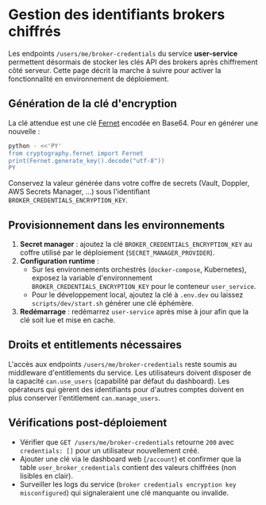 # Gestion des identifiants brokers chiffrés

Les endpoints `/users/me/broker-credentials` du service **user-service** permettent désormais de stocker les clés API des brokers après chiffrement côté serveur. Cette page décrit la marche à suivre pour activer la fonctionnalité en environnement de déploiement.

## Génération de la clé d'encryption

La clé attendue est une clé [Fernet](https://cryptography.io/en/latest/fernet/) encodée en Base64. Pour en générer une nouvelle :

```bash
python - <<'PY'
from cryptography.fernet import Fernet
print(Fernet.generate_key().decode("utf-8"))
PY
```

Conservez la valeur générée dans votre coffre de secrets (Vault, Doppler, AWS Secrets Manager, …) sous l'identifiant `BROKER_CREDENTIALS_ENCRYPTION_KEY`.

## Provisionnement dans les environnements

1. **Secret manager** : ajoutez la clé `BROKER_CREDENTIALS_ENCRYPTION_KEY` au coffre utilisé par le déploiement (`SECRET_MANAGER_PROVIDER`).
2. **Configuration runtime** :
   - Sur les environnements orchestrés (`docker-compose`, Kubernetes), exposez la variable d'environnement `BROKER_CREDENTIALS_ENCRYPTION_KEY` pour le conteneur `user_service`.
   - Pour le développement local, ajoutez la clé à `.env.dev` ou laissez `scripts/dev/start.sh` générer une clé éphémère.
3. **Redémarrage** : redémarrez `user-service` après mise à jour afin que la clé soit lue et mise en cache.

## Droits et entitlements nécessaires

L'accès aux endpoints `/users/me/broker-credentials` reste soumis au middleware d'entitlements du service. Les utilisateurs doivent disposer de la capacité `can.use_users` (capabilité par défaut du dashboard). Les opérateurs qui gèrent des identifiants pour d'autres comptes doivent en plus conserver l'entitlement `can.manage_users`.

## Vérifications post-déploiement

- Vérifier que `GET /users/me/broker-credentials` retourne `200` avec `credentials: []` pour un utilisateur nouvellement créé.
- Ajouter une clé via le dashboard web (`/account`) et confirmer que la table `user_broker_credentials` contient des valeurs chiffrées (non lisibles en clair).
- Surveiller les logs du service (`broker credentials encryption key misconfigured`) qui signaleraient une clé manquante ou invalide.
